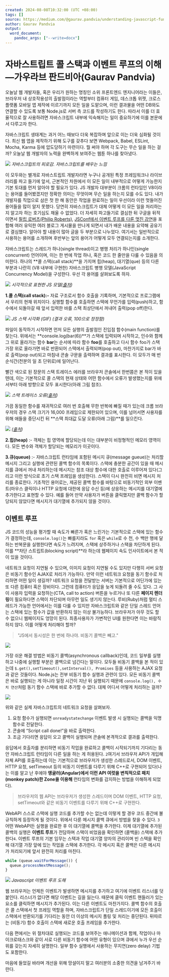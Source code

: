 ```yaml
---
created: 2024-08-08T10:32:00 (UTC +08:00)
tags: []
source: https://medium.com/@gaurav.pandvia/understanding-javascript-function-executions-tasks-event-loop-call-stack-more-part-1-5683dea1f5ec
author: Gaurav Pandvia
output:
  word_document:
    pandoc_args: ["--write=docx"]
---
```


# 자바스트립트 콜 스택과 이벤트 루프의 이해—가우라브 판드비아(Gaurav Pandvia)

오늘날 웹 개발자들, 혹은 우리가 원하는 명칭인 소위 프론트엔드 엔지니어라는 이들은, 브라우저 내 상호작용성의 출발점이라는 역할부터 컴퓨터 게임, 데스크톱 위젯, 크로스 플랫폼 모바일 앱 제작에 이르기까지 모든 일을 도맡으며, 이런 결과물을 어떤 DB와도 연결할 수 있도록 보통 Node.js로 서버 측 코드를 작성하기도 한다. 따라서 이를 더 효율적으로 잘 사용하려면 자바스크립트 내부에 익숙해지는 일이 중요하기에 이를 본문에서 다루고자 한다.

자바스크립트 생태계는 과거 어느 때보다 더욱 복잡하며 앞으로 이는 더욱 심화될 것이다. 최신 웹 앱을 제작하기 위해 도구를 갖추다 보면 Webpack, Babel, ESLint, Mocha, Karma 등에 압도당하기 마련이다. 뭘 써야 하며 각 도구는 무슨 일을 하는 걸까? 오늘날 웹 개발자의 노력을 완벽하게 보여주는 웹툰 하나를 찾아냈다.

![](https://miro.medium.com/v2/resize:fit:700/1*1akEKXC95jhmIudAayITPA.png)
*자바스크립트의 피로감. 자바스크립트를 배우는 느낌*

이 모두와는 별개로 자바스트립트 개발자라면 누구나 공개된 특정 프레임워크나 라이브러리를 파고 들기에 앞서, 근본적인 차원에서 이 모든 일이 내부적으로 어떻게 가능한지 기본 토대를 먼저 알아야 할 필요가 있다.
 JS 개발자 대부분이 크롬의 런타임인 V8이라는 용어를 들어봤겠지만 정확한 의미는 무엇이며 무슨 일을 하는지 모를 수도 있다. 내가 개발자를 직업으로 삼은 첫 한 해 동안은 작업을 완료하는 일이 우선이라 이런 멋들어진 용어들을 많이 알지 못했다. 당연히 자바스크립트가 대체 어떻게 이 모든 일을 처리하는지 알고자 하는 호기심도 채울 수 없었다. 더 자세히 파고들기로 결심한 뒤 구글을 뒤적이면서 [필립 로버츠(Philip Roberts)](https://twitter.com/philip_roberts), [JSConf에서 이벤트 루프를 다룬 멋진 강연](https://www.youtube.com/watch?v=8aGhZQkoFbQ)을 포함해 여러 유익한 여러 블로그 게시물을 만나게 되면서 내가 배운 내용을 요약해 공유기로 결심했다. 알아야 할 내용이 많아 글을 두 부분으로 나누었다. 여기서는 일반적으로 사용하는 용어를 소개하며 후반부는 앞의 용어가 어떻게 모두 연결되는지를 소개한다.

자바스크립트는 스레드가 하나(single thread)이고 병행 처리가 하나인(single concurrent) 언어이며, 이는 한 번에 작업 하나, 혹은 코드 한 줄만을 다룰 수 있음을 의미한다. 하나의 **콜 스택(call stack)**을 가지며 힙(heap), 대기열(que) 등의 다른 부분과 나란히 (V8 내부에 구현한) 자바스크립트 병행 모델(JavaScript Concurrency Model)을 구성한다. 우선 각 용어를 살펴보도록 하자.

![](https://miro.medium.com/v2/resize:fit:299/1*ZSFHnq9iMHIApVLcgwczPQ.png)
*시각적으로 표현한 JS 모델([출처](https://developer.mozilla.org/en/docs/Web/JavaScript/EventLoop))*

**1.콜 스택(call stack):-** 자료 구조로서 함수 호출을 기록하며, 기본적으로 프로그램에서 우리의 현재 위치이다. 실행할 함수를 호출하면 스택에 무언가를 입력(push)하고, 함수에서 되돌아갈 때 앞서 입력한 바를 스택 최상단에서 꺼내어 출력(pop off)한다.

![](https://miro.medium.com/v2/resize:fit:600/1*E3zTWtEOiDWw7d0n7Vp-mA.gif)
*JS 스택 시각화 (GIF) (결과 오류, 100으로 정정함)*

파일이 동작하기 시작하면 먼저 모든 실행의 출발점인 진입점 함수(main function)를 찾는다. 위에서는 **console.log(bar(6))**가 스택에 입력되며 시작하고, 인수와 함께 그 위로 올라가는 함수 **bar**는 순서에 따라 함수 **foo**를 호출하고 다시 함수 foo가 스택 가장 위로 올라가면 바로 반환되어 스택에서 출력되며(pop out), 마찬가지로 bar가 바로 출력(pop out)되고 마침내 콘솔 구문을 출력하며 결과를 표시한다. 이 모두가 매 번 순식간(천분의 일 초 단위로)에 일어난다.

빨간 색으로 된 장문의 스택 트레이스 에러를 브라우저 콘솔에서 한번쯤은 본 적이 있을 텐데, 이는 기본적으로 콜 스택의 현재 상태와 어떤 함수에서 오류가 발생했는지를 위에서부터 아래 방향으로 모두 표시한다(아래 그림 참조).

![](https://miro.medium.com/v2/resize:fit:700/1*JctnBGRAYmQQPeMsgXUi0A.png)
*스택 트레이스 오류([출처](https://www.youtube.com/watch?v=8aGhZQkoFbQ))*

가끔 동일한 함수를 재귀적으로 여러 번 호출해 무한 반복에 빠질 때가 있는데 크롬 브라우저의 경우 스택 크기가 16,000 프레임으로 제한되어 있으며, 이를 넘어서면 사용자를 위해 애들을 중단시킨 뒤 **스택 최대값 도달 오류(아래 그림)**를 일으킨다.

![](https://miro.medium.com/v2/resize:fit:700/1*tqkykdU69DFrxi82JOWLbQ.png)
*([출처](https://www.youtube.com/watch?v=8aGhZQkoFbQ))*

**2.힙(heap)** :- 객체는 힙 영역에 할당되는데 이는 대부분이 비정형적인 메모리 영역이다. 모든 변수와 객체가 할당되는 메모리가 이곳이다.

**3.큐(queue)** :- 자바스크립트 런타임에 포함된 메시지 큐(message gueue)는 처리할 메시지 그리고 실행에 관련된 콜백 함수의 목록이다.  스택에 충분한 공간이 있을 때 메시지를 큐에서 꺼내 처리하는데 메시지는 참조 대상 함수에 대한 호출로 이루어져 있다(그리고 이런 방식으로 초기 스택 프레임을 생성한다). 스택이 다시 완전히 비면 메시지 처리를 종료한다. 기초적인 용어로는, 제공된 콜백 함수를 바탕으로 비동기적인 외부 이벤트(마우스 클릭이나 HTTP 요청에 대한에 응답 수신 등)에 상응하는 메시지를 대기열에 추가한다고 표현할 수 있다. 예를 들어 만약 사용자가 버튼을 클릭했지만 콜백 함수가 할당되지 않았다면 메시지가 대기열에 추가되지 않을 것이다.

## 이벤트 루프

JS 코드의 성능을 평가할 때 속도가 빠른가 혹은 느린가는 기본적으로 스택에 있는 함수가 결정하는데, `console.log()`는 빠를지라도 `for` 혹은 `while`로 수 천, 수 백만 행에 달하는 반복문을 실행한다면 속도가 느려지며, 스택에 상주하거나 스택을 차단하게 된다. 이를 **차단 스트립트(blocking script)**라 하는데 웹페이지 속도 인사이트에서 본 적이 있을 것이다.

네트워크 요청이 지연될 수 있으며, 이미지 요청이 지연될 수도 있지만 다행히 서버 요청은 비동기 함수인 AJAX로 처리가 가능하다. 만약 이런 네트워크 요청을 동기 함수로 처리하면 어떤 일이 생길까? 네트워크 요청을 전달받는 서버는 기본적으로 어딘가에 있는 또 다른 컴퓨터 혹은 장비이다. 그런데 컴퓨터가 응답을 늦게 되돌려 줄 수도 있다. 그 사이 사용자 입력을 요청하는(CTA, call to action) 버튼을 누르거나 또 다른 **페이지 렌더링**이 필요하다면 스택이 차단되며 아무런 일도 생기지 않는다. 루비(Ruby)처럼 멀티 스레드가 가능한 언어에서는 이를 다룰 수 있지만 자바스크립트와 같은 단일 스레드 언어는 스택에 있는 함수가 값을 반환하지 않는 이상 불가능하다. 브라우저가 아무 것도 할 수 없으니 웹페이지도 엉망이 된다. 최종사용자가 가변적인 UI를 원한다면 이는 바람직하지 않다. 이를 어떻게 처리해야 할까?

> "JS에서 동시성은 한 번에 하나야. 비동기 콜백은 빼고."

![](https://miro.medium.com/v2/resize:fit:580/1*nbXbMf8R6-iM7vzx9ezdgg.png)

가장 쉬운 해결 방법은 비동기 콜백(asynchronous callback)인데, 코드 일부를 실행하고 나중에 실행할 부분은 콜백으로 넘긴다는 말이다. 모두들 비동기 콜백을 본 적이 있는데 `$.get(),setTimeout(),setInterval(), Promises` 등을 사용하는 AJAX 요청과 같은 것들이다. Node.js는 전부 비동기 함수 실행과 관련이 있다. 모든 비동기 콜백은 바로 실행되는 게 아니라 일정 시간이 지난 뒤 실행되기 때문에 `console.log(), 수치 연산`처럼 동기 함수 스택에 바로 추가할 수 없다. 대체 어디서 어떻게 처리하는 걸까?

![](https://miro.medium.com/v2/resize:fit:700/1*QZkRG3HtuqrS3FDucnryKw.png)

위와 같은 실제 자바스크립트의 네트워크 요청을 살펴보자.

1. 요청 함수가 실행되면 `onreadystatechange` 이벤트 발생 시 실행되는 콜백을 익명 함수로 전달한다.
2. 콘솔에 “Script call done!”을 바로 출력한다.
3. 조금 기다리면 응답이 오고 콜백이 실행되며 콘솔에 본격적으로 결과를 출력한다.

응답에서 호출자를 분리하면 비동기 작업을 완료하고 콜백이 시작되기까지 기다리는 동안 자바스크립트 런타임이 다른 일을 하는 게 허용된다. `2`여기서 브라우저 API가 개입해 자체 API를 호출하는데 이는 기본적으로 브라우저가 생성한 스레드로서, DOM 이벤트, HTTP 요청, setTimeout 등의 비동기 이벤트를 다루기 위해 C++로 구현되어 있다(나는 이를 알고 난 후에야 **앵귤러(Angular)에서 이런 API 여럿을 변칙적으로 패치(monkey patch)한 Zone을 이용해** 런타임의 변화를 감지하는 방법을 이해하게 되었다).

> 브라우저의 웹 API는 브라우저가 생성한 스레드이며 DOM 이벤트, HTTP 요청, setTimeout와 같은 비동기 이벤트를 다루기 위해 C++로 구현한다.

WebAPI 스스로 스택에 실행 코드를 추가할 수는 없는데 이렇게 할 경우 코드 중간에 불규칙하게 등장하게 될 것이다. 위에서 다룬 메시지 콜백 큐에서 방법을 찾을 수 있다. `3`어떤 WebAPI든 실행을 완료한 후 이 대기열에 콜백을 추가한다. 이제 대기열에 추가된 콜백의 실행은 **이벤트 루프**가 전담하며 스택이 비었음을 확인하면 (콜백을) 스택에 추가한다`4`. 이벤트 루프의 기본 임무는 스택과 작업 대기열 양자의 관리이며 빈 스택을 확인해 대기열 가장 앞에 있는 작업을 스택에 추가한다. 각 메시지 혹은 콜백은 다른 메시지가 처리되기에 앞서 완전히 처리를 마친다.

```js
while (queue.waitForMessage()) {
  queue.processNextMessage();
}
```

![](https://miro.medium.com/v2/resize:fit:700/1*-MMBHKy_ZxCrouecRqvsBg.png)
*Javascript 이벤트 루프 도해*

웹 브라우저는 언제든 이벤트가 발생하면 메시지를 추가하고 여기에 이벤트 리스너를 덧붙인다. 리스너가 없다면 해당 이벤트는 길을 잃는다. 때문에 클릭 이벤트 핸들러가 있는 요소를 클릭하면 메시지가 추가된다. 이는 다른 이벤트도 마찬가지다. 콜백 함수의 호출은 콜 스택에서 첫 프레임 역할을 하며, 자바스크립트가 단일 스레드이기에 모든 호출이 스택에서 반환되기를 기다리는 동안 더 이상의 메시지 폴링 및 처리는 중단된다. 뒤따르는 (비동기) 함수 호출이 스택에 새로운 호출 프레임을 추가한다.

다음 편에서는 위 절차대로 실행되는 코드를 보여주는 애니메이션과 함께, 작업이나 마이크로태스크와 같이 서로 다른 비동기 함수에 어떤 유형이 있으며 큐에서 누가 우선 순위를 갖는지 자세히 설명한다. 일부 함수 실행에서 사용하는 무지연(zero delay) 기법도 포함한다.

마음에 들었길 바라며 개선을 위해 망설이지 말고 여러분의 소중한 의견을 남겨주기 바란다.
